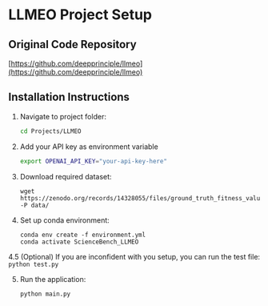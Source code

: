 # LLMEO Project Setup

## Original Code Repository
[https://github.com/deepprinciple/llmeo](https://github.com/deepprinciple/llmeo)

## Installation Instructions

1. Navigate to project folder:
   ```bash
   cd Projects/LLMEO
   ```


2. Add your API key as environment variable
    ```bash
    export OPENAI_API_KEY="your-api-key-here"
    ```

3. Download required dataset:
    ```
    wget https://zenodo.org/records/14328055/files/ground_truth_fitness_values.csv -P data/
    ```

4. Set up conda environment:
    ```
    conda env create -f environment.yml
    conda activate ScienceBench_LLMEO
    ```

4.5 (Optional)
    If you are inconfident with you setup, you can run the test file:
    ```
    python test.py
    ```
    

5. Run the application:
    ```
    python main.py
    ```
    
    